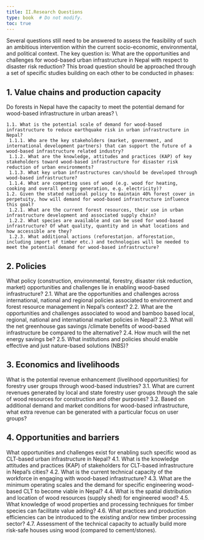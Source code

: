 ```yaml
---
title: II.Research Questions
type: book  # Do not modify.
toc: true
---
```

Several questions still need to be answered to assess the feasibility of such an ambitious intervention within the current socio-economic, environmental, and political context. The key question is: What are the opportunities and challenges for wood-based urban infrastructure in Nepal with respect to disaster risk reduction? This broad question should be approached through a set of specific studies building on each other to be conducted in phases: 

## 1.	Value chains and production capacity
   Do forests in Nepal have the capacity to meet the potential demand for wood-based infrastructure in urban areas? \
```
1.1. What is the potential scale of demand for wood-based infrastructure to reduce earthquake risk in urban infrastructure in Nepal?
 1.1.1. Who are the key stakeholders (market, government, and international development partners) that can support the future of a wood-based infrastructure related industry?
 1.1.2. What are the knowledge, attitudes and practices (KAP) of key stakeholders toward wood-based infrastructure for disaster risk reduction of urban environments?
 1.1.3. What key urban infrastructures can/should be developed through wood-based infrastructure?
 1.1.4. What are competing uses of wood (e.g. wood for heating, cooking and overall energy generation, e.g. electricity)?
1.2. Given the stated national policy to maintain 40% forest cover in perpetuity, how will demand for wood-based infrastructure influence this goal?
 1.2.1. What are the current forest resources, their use in urban infrastructure development and associated supply chain?
 1.2.2. What species are available and can be used for wood-based infrastructure? Of what quality, quantity and in what locations and how accessible are they?
 1.2.3. What additional actions (reforestation. afforestation, including import of timber etc.) and technologies will be needed to meet the potential demand for wood-based infrastructure?
```

## 2.	Policies
   What policy (construction, environmental, forestry, disaster risk reduction, market) opportunities and challenges lie in enabling wood-based infrastructure?
  2.1.	 What are the opportunities and challenges across international, national and regional policies associated to environment and forest resource management in Nepal’s context? 
  2.2.	What are the opportunities and challenges associated to wood and bamboo based local, regional, national and international market policies in Nepal?
  2.3.	What will the net greenhouse gas savings /climate benefits of wood-based infrastructure be compared to the alternative?
  2.4.	How much will the net energy savings be?
  2.5.	What institutions and policies should enable effective and just nature-based solutions (NBS)?

## 3.	Economics and livelihoods
   What is the potential revenue enhancement (livelihood opportunities) for forestry user groups through wood-based industries?
  3.1.	What are current revenues generated by local and state forestry user groups through the sale of wood resources for construction and other purposes?
  3.2.	Based on additional demand and market conditions for wood-based infrastructure, what extra revenue can be generated with a particular focus on user groups?

## 4.	Opportunities and barriers
   What opportunities and challenges exist for enabling such specific wood as CLT-based urban infrastructure in Nepal?
  4.1.	What is the knowledge attitudes and practices (KAP) of stakeholders for CLT-based infrastructure in Nepal’s cities?
  4.2.	What is the current technical capacity of the workforce in engaging with wood-based infrastructure?
  4.3.	What are the minimum operating scales and the demand for specific engineering wood-based CLT to become viable in Nepal?
  4.4.	What is the spatial distribution and location of wood resources (supply shed) for engineered wood?
  4.5.	What knowledge of wood properties and processing techniques for timber species can facilitate value adding?
  4.6.	What practices and production efficiencies can be introduced to the existing and/or new timber processing sector?
  4.7.	Assessment of the technical capacity to actually build more risk-safe houses using wood (compared to cement/stones).
